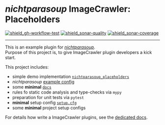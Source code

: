 # _nichtparasoup_ ImageCrawler: Placeholders

[![shield_gh-workflow-test]][link_gh-workflow-test]
[![shield_sonar-quality]][link-sonar-dashboard]
[![shield_sonar-coverage]][link_sonar-coverage]

----

This is an example plugin for [_nichtparasoup_](https://pypi.org/project/nichtparasoup/).  
Purpose of this project is, to give ImageCrawler plugin developers a kick start.

This project includes:
* simple demo implementation [`nichtparasoup_placeholders`](src)
* _nichtparasoup_ [example config](examples)
* some **minimal** [`docs`](docs)
* rules fo static code analysis and type-checks via `mypy`
* preparation for unit tests via `pytest`
* **minimal** setup config [`setup.cfg`](setup.cfg)
* some **minimal** project setup configs

For details how write a ImageCrawler plugins,
see the [dedicated docs](../python-package/docs/dev/plugin-development/index.md). 



[shield_gh-workflow-test]: https://img.shields.io/github/workflow/status/k4cg/nichtparasoup/Test%20PythonPluginExample/3.0-dev "test status"
[shield_sonar-quality]: https://img.shields.io/sonar/quality_gate/nichtparasoup:PythonPluginExample?server=https%3A%2F%2Fsonarcloud.io "quality"
[shield_sonar-coverage]: https://img.shields.io/sonar/coverage/nichtparasoup:PythonPluginExample?server=https%3A%2F%2Fsonarcloud.io "coverage"
[shield_codecov]: https://img.shields.io/codecov/c/github/k4cg/nichtparasoup/3.0-dev "civerage"
[link_gh-workflow-test]: https://github.com/k4cg/nichtparasoup/actions?query=workflow%3A%22Test+PythonPluginExample%22+branch%3A3.0-dev
[link-sonar-dashboard]: https://sonarcloud.io/dashboard?id=nichtparasoup%3APythonPluginExample
[link_sonar-coverage]: https://sonarcloud.io/component_measures?id=nichtparasoup%3APythonPluginExample&metric=coverage
[link_codecov]: https://codecov.io/gh/k4cg/nichtparasoup/tree/3.0-dev/python-package
